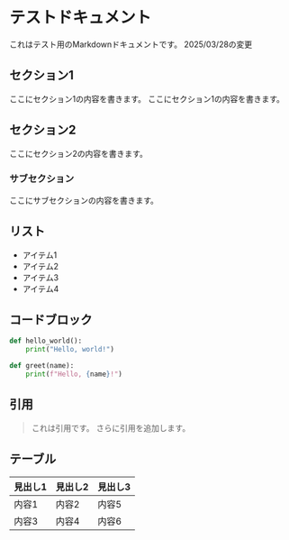 # テストドキュメント

これはテスト用のMarkdownドキュメントです。
2025/03/28の変更

## セクション1

ここにセクション1の内容を書きます。
ここにセクション1の内容を書きます。

## セクション2

ここにセクション2の内容を書きます。

### サブセクション

ここにサブセクションの内容を書きます。

## リスト

- アイテム1
- アイテム2
- アイテム3
- アイテム4

## コードブロック

```python
def hello_world():
    print("Hello, world!")

def greet(name):
    print(f"Hello, {name}!")
```

## 引用

> これは引用です。
> さらに引用を追加します。

## テーブル

| 見出し1 | 見出し2 | 見出し3 |
| ------- | ------- | ------- |
| 内容1   | 内容2   | 内容5   |
| 内容3   | 内容4   | 内容6   |
